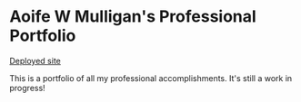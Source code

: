 # Aoife W Mulligan's Professional Portfolio

[Deployed site](https://aoifewm.netlify.app/)

This is a portfolio of all my professional accomplishments. It's still a work in progress!
